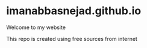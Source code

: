 # imanabbasnejad.github.io
Welcome to my website

This repo is created using free sources from internet

